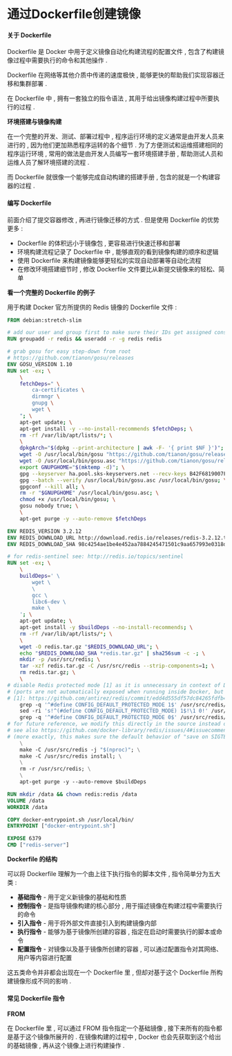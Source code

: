 # 通过Dockerfile创建镜像

#### 关于 Dockerfile

Dockerfile 是 Docker 中用于定义镜像自动化构建流程的配置文件 , 包含了构建镜像过程中需要执行的命令和其他操作 .

Dockerfile 在网络等其他介质中传递的速度极快 , 能够更快的帮助我们实现容器迁移和集群部署 .

在 Dockerfile 中 , 拥有一套独立的指令语法 , 其用于给出镜像构建过程中所要执行的过程 .

**环境搭建与镜像构建**

在一个完整的开发、测试、部署过程中 , 程序运行环境的定义通常是由开发人员来进行的 , 因为他们更加熟悉程序运转的各个细节 . 为了方便测试和运维搭建相同的程序运行环境 , 常用的做法是由开发人员编写一套环境搭建手册 , 帮助测试人员和运维人员了解环境搭建的流程 .

而 Dockerfile 就很像一个能够完成自动构建的搭建手册 , 包含的就是一个构建容器的过程 .

#### 编写 Dockerfile

前面介绍了提交容器修改 , 再进行镜像迁移的方式 . 但是使用 Dockerfile 的优势更多 :

* Dockerfile 的体积远小于镜像包 , 更容易进行快速迁移和部署
* 环境构建流程记录了 Dockerfile 中 , 能够直观的看到镜像构建的顺序和逻辑
* 使用 Dockerfile 来构建镜像能够更轻松的实现自动部署等自动化流程
* 在修改环境搭建细节时 , 修改 Dockerfile 文件要比从新提交镜像来的轻松、简单

**看一个完整的 Dockerfile 的例子**

用于构建 Docker 官方所提供的 Redis 镜像的 Dockerfile 文件 :

```Dockerfile
FROM debian:stretch-slim

# add our user and group first to make sure their IDs get assigned consistently, regardless of whatever dependencies get added
RUN groupadd -r redis && useradd -r -g redis redis

# grab gosu for easy step-down from root
# https://github.com/tianon/gosu/releases
ENV GOSU_VERSION 1.10
RUN set -ex; \
    \
    fetchDeps=" \
        ca-certificates \
        dirmngr \
        gnupg \
        wget \
    "; \
    apt-get update; \
    apt-get install -y --no-install-recommends $fetchDeps; \
    rm -rf /var/lib/apt/lists/*; \
    \
    dpkgArch="$(dpkg --print-architecture | awk -F- '{ print $NF }')"; \
    wget -O /usr/local/bin/gosu "https://github.com/tianon/gosu/releases/download/$GOSU_VERSION/gosu-$dpkgArch"; \
    wget -O /usr/local/bin/gosu.asc "https://github.com/tianon/gosu/releases/download/$GOSU_VERSION/gosu-$dpkgArch.asc"; \
    export GNUPGHOME="$(mktemp -d)"; \
    gpg --keyserver ha.pool.sks-keyservers.net --recv-keys B42F6819007F00F88E364FD4036A9C25BF357DD4; \
    gpg --batch --verify /usr/local/bin/gosu.asc /usr/local/bin/gosu; \
    gpgconf --kill all; \
    rm -r "$GNUPGHOME" /usr/local/bin/gosu.asc; \
    chmod +x /usr/local/bin/gosu; \
    gosu nobody true; \
    \
    apt-get purge -y --auto-remove $fetchDeps

ENV REDIS_VERSION 3.2.12
ENV REDIS_DOWNLOAD_URL http://download.redis.io/releases/redis-3.2.12.tar.gz
ENV REDIS_DOWNLOAD_SHA 98c4254ae1be4e452aa7884245471501c9aa657993e0318d88f048093e7f88fd

# for redis-sentinel see: http://redis.io/topics/sentinel
RUN set -ex; \
    \
    buildDeps=' \
        wget \
        \
        gcc \
        libc6-dev \
        make \
    '; \
    apt-get update; \
    apt-get install -y $buildDeps --no-install-recommends; \
    rm -rf /var/lib/apt/lists/*; \
    \
    wget -O redis.tar.gz "$REDIS_DOWNLOAD_URL"; \
    echo "$REDIS_DOWNLOAD_SHA *redis.tar.gz" | sha256sum -c -; \
    mkdir -p /usr/src/redis; \
    tar -xzf redis.tar.gz -C /usr/src/redis --strip-components=1; \
    rm redis.tar.gz; \
    \
# disable Redis protected mode [1] as it is unnecessary in context of Docker
# (ports are not automatically exposed when running inside Docker, but rather explicitly by specifying -p / -P)
# [1]: https://github.com/antirez/redis/commit/edd4d555df57dc84265fdfb4ef59a4678832f6da
    grep -q '^#define CONFIG_DEFAULT_PROTECTED_MODE 1$' /usr/src/redis/src/server.h; \
    sed -ri 's!^(#define CONFIG_DEFAULT_PROTECTED_MODE) 1$!\1 0!' /usr/src/redis/src/server.h; \
    grep -q '^#define CONFIG_DEFAULT_PROTECTED_MODE 0$' /usr/src/redis/src/server.h; \
# for future reference, we modify this directly in the source instead of just supplying a default configuration flag because apparently "if you specify any argument to redis-server, [it assumes] you are going to specify everything"
# see also https://github.com/docker-library/redis/issues/4#issuecomment-50780840
# (more exactly, this makes sure the default behavior of "save on SIGTERM" stays functional by default)
    \
    make -C /usr/src/redis -j "$(nproc)"; \
    make -C /usr/src/redis install; \
    \
    rm -r /usr/src/redis; \
    \
    apt-get purge -y --auto-remove $buildDeps

RUN mkdir /data && chown redis:redis /data
VOLUME /data
WORKDIR /data

COPY docker-entrypoint.sh /usr/local/bin/
ENTRYPOINT ["docker-entrypoint.sh"]

EXPOSE 6379
CMD ["redis-server"]
```

**Dockerfile 的结构**

可以将 Dockerfile 理解为一个由上往下执行指令的脚本文件 , 指令简单分为五大类 :

* **基础指令** - 用于定义新镜像的基础和性质
* **控制指令** - 是指导镜像构建的核心部分 , 用于描述镜像在构建过程中需要执行的命令
* **引入指令** - 用于将外部文件直接引入到构建镜像内部
* **执行指令** - 能够为基于镜像所创建的容器 , 指定在启动时需要执行的脚本或命令
* **配置指令** - 对镜像以及基于镜像所创建的容器 , 可以通过配置指令对其网络、用户等内容进行配置

这五类命令并非都会出现在一个 Dockerfile 里 , 但却对基于这个 Dockerfile 所构建镜像形成不同的影响 . 

#### 常见 Dockerfile 指令

**FROM**

在 Dockerfile 里 , 可以通过 FROM 指令指定一个基础镜像 , 接下来所有的指令都是基于这个镜像所展开的 . 在镜像构建的过程中 , Docker 也会先获取到这个给出的基础镜像 , 再从这个镜像上进行构建操作 . 



